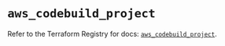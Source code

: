 # `aws_codebuild_project`

Refer to the Terraform Registry for docs: [`aws_codebuild_project`](https://registry.terraform.io/providers/hashicorp/aws/5.82.2/docs/resources/codebuild_project).
